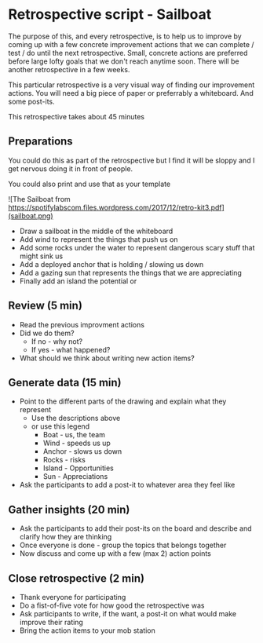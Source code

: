 # Retrospective script - Sailboat

The purpose of this, and every retrospective, is to help us to improve by coming up with a few concrete improvement actions that we can complete / test / do until the next retrospective.  Small, concrete actions are preferred before large lofty goals that we don't reach anytime soon. There will be another retrospective in a few weeks.

This particular retrospective is a very visual way of finding our improvement actions. You will need a big piece of paper or preferrably a whiteboard. And some post-its.

This retrospective takes about 45 minutes

## Preparations

You could do this as part of the retrospective but I find it will be sloppy and I get nervous doing it in front of people.

You could also print  and use that as your template

![The Sailboat from https://spotifylabscom.files.wordpress.com/2017/12/retro-kit3.pdf](sailboat.png)

* Draw a sailboat in the middle of the whiteboard
* Add wind to represent the things that push us on
* Add some rocks under the water to represent dangerous scary stuff that might sink us
* Add a deployed anchor that is holding / slowing us down
* Add a gazing sun that represents the things that we are appreciating
* Finally add an island the potential or

## Review (5 min)

- Read the previous improvment actions
- Did we do them?
  - If no - why not?
  - If yes - what happened?
- What should we think about writing new action items?

## Generate data (15 min)

* Point to the different parts of the drawing and explain what they represent
  * Use the descriptions above
  * or use this legend
    * Boat - us, the team
    * Wind - speeds us up
    * Anchor - slows us down
    * Rocks - risks
    *  Island - Opportunities
    * Sun - Appreciations
* Ask the participants to add a post-it to whatever area they feel like

## Gather insights (20 min)

* Ask the participants to add their post-its on the board and describe and clarify how they are thinking
* Once everyone is done - group the topics that belongs together
* Now discuss and come up with a few (max 2) action points

## Close retrospective (2 min)

- Thank everyone for participating
- Do a fist-of-five vote for how good the retrospective was
- Ask participants to write, if the want, a post-it on what would make improve their rating
- Bring the action items to your mob station
